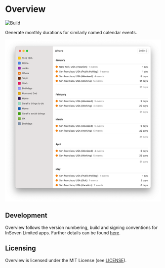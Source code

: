 # Overview

[![Build](https://github.com/jbmorley/overview/actions/workflows/build.yaml/badge.svg)](https://github.com/jbmorley/overview/actions/workflows/build.yaml)

Generate monthly durations for similarly named calendar events.

![Screenshot](screenshot.png)

## Development

Overview follows the version numbering, build and signing conventions for InSeven Limited apps. Further details can be found [here](https://github.com/inseven/build-documentation).

## Licensing

Overview is licensed under the MIT License (see [LICENSE](LICENSE)).
